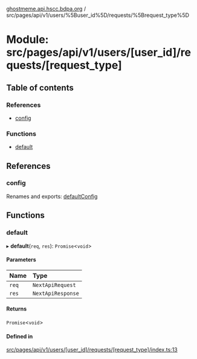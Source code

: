 [ghostmeme.api.hscc.bdpa.org][1] /
src/pages/api/v1/users/%5Buser_id%5D/requests/%5Brequest_type%5D

# Module: src/pages/api/v1/users/\[user_id]/requests/\[request_type]

## Table of contents

### References

- [config][2]

### Functions

- [default][3]

## References

### config

Renames and exports: [defaultConfig][4]

## Functions

### default

▸ **default**(`req`, `res`): `Promise`<`void`>

#### Parameters

| Name  | Type              |
| :---- | :---------------- |
| `req` | `NextApiRequest`  |
| `res` | `NextApiResponse` |

#### Returns

`Promise`<`void`>

#### Defined in

[src/pages/api/v1/users/\[user_id\]/requests/\[request_type\]/index.ts:13][5]

[1]: ../README.md
[2]: src_pages_api_v1_users__user_id__requests__request_type_.md#config
[3]: src_pages_api_v1_users__user_id__requests__request_type_.md#default
[4]: src_backend_middleware.md#defaultconfig

[5]:
https://github.com/nhscc/ghostmeme.api.hscc.bdpa.org/blob/32c83e2/src/pages/api/v1/users/[user_id]/requests/[request_type]/index.ts#L13
